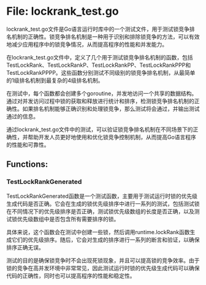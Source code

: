 # File: lockrank_test.go

lockrank_test.go文件是Go语言运行时库中的一个测试文件，用于测试锁竞争排名机制的正确性。锁竞争排名机制是一种用于识别和排除锁竞争的方法，可以有效地减少应用程序中的锁竞争情况，从而提高程序的性能和并发能力。

在lockrank_test.go文件中，定义了几个用于测试锁竞争排名机制的函数，包括TestLockRank、TestLockRankP、TestLockRankPP、TestLockRankPPP和TestLockRankPPPP。这些函数分别测试不同级别的锁竞争排名机制，从最简单的1级排名机制到最复杂的4级排名机制。

在测试中，每个函数都会创建多个goroutine，并发地访问一个共享的数据结构。通过对并发访问过程中锁的获取和释放进行统计和排序，检测锁竞争排名机制的正确性。如果排名机制能够正确识别和处理锁竞争，那么测试将会通过，并输出测试通过的信息。

通过lockrank_test.go文件中的测试，可以验证锁竞争排名机制在不同场景下的正确性，并帮助开发人员更好地使用和优化锁竞争控制机制，从而提高Go语言程序的性能和可靠性。

## Functions:

### TestLockRankGenerated

TestLockRankGenerated函数是一个测试函数，主要用于测试运行时锁的优先级生成代码是否正确。它会在生成的锁优先级排序中进行一系列的测试，包括测试锁在不同情况下的优先级排序是否正确，测试锁优先级数组的长度是否正确，以及测试锁优先级数组中是否包含所有需要排序的锁。

具体来说，这个函数会在测试中创建一些锁，然后调用runtime.lockRank函数生成它们的优先级排序。随后，它会对生成的排序进行一系列的断言和验证，以确保排序正确无误。

测试的目的是确保锁竞争时不会出现死锁现象，并且可以提高锁的竞争效率。由于锁的竞争在高并发环境中非常常见，因此测试运行时锁的优先级生成代码可以确保代码的正确性，同时也可以提高程序的性能和稳定性。



